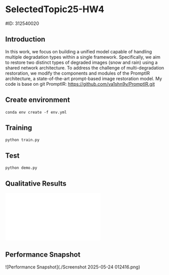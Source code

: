 # SelectedTopic25-HW4
#ID: 312540020

## Introduction
In this work, we focus on building a unified model capable of handling multiple degradation types within a single framework. Specifically, we aim to restore two distinct types of degraded images (snow and rain) using a shared network architecture. To address the challenge of multi-degradation restoration, we modify the components and modules of the PromptIR architecture, a state-of-the-art prompt-based image restoration model. 
My code is base on git PromptIR: https://github.com/va1shn9v/PromptIR.git

## Create environment
```
conda env create -f env.yml
```
## Training 
```
python train.py
```
## Test
```
python demo.py
```
## Qualitative Results
![Qualitative Results](./Vis.pdf) 
## Performance Snapshot
 ![Performance Snapshot](./Screenshot 2025-05-24 012416.png)  

